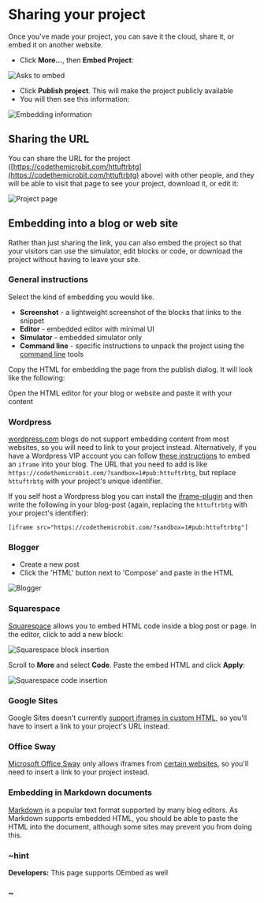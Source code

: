 # Sharing your project

Once you've made your project, you can save it the cloud, share it, or embed it on another website.

* Click **More...**, then **Embed Project**:

![Asks to embed](/static/embed/publish.png)

* Click **Publish project**. This will make the project publicly available
* You will then see this information:

![Embedding information](/static/embed/embed-info.png)

## Sharing the URL

You can share the URL for the project ([https://codethemicrobit.com/httuftrbtg](https://codethemicrobit.com/httuftrbtg) above) with other people, and they will be able to visit that page to see your project, download it, or edit it:

![Project page](/static/embed/project-page.png)

## Embedding into a blog or web site

Rather than just sharing the link, you can also embed the project so that your visitors can use the simulator, edit blocks or code, or download the project without having to leave your site.

### General instructions

Select the kind of embedding you would like.

* **Screenshot** - a lightweight screenshot of the blocks that links to the snippet
* **Editor** - embedded editor with minimal UI
* **Simulator** - embedded simulator only
* **Command line** - specific instructions to unpack the project using the [command line](/cli) tools

Copy the HTML for embedding the page from the publish dialog. It will look like the following:

Open the HTML editor for your blog or website and paste it with your content

### Wordpress

[wordpress.com][] blogs do not support embedding content from most websites, so you will need to link to your project instead. Alternatively, if you have a Wordpress VIP account you can follow [these instructions][wordpress-vip] to embed an `iframe` into your blog. The URL that you need to add is like `https://codethemicrobit.com/?sandbox=1#pub:httuftrbtg`, but replace `httuftrbtg` with your project's unique identifier.

If you self host a Wordpress blog you can install the [iframe-plugin][] and then write the following in your blog-post (again, replacing the `httuftrbtg` with your project's identifier):

```
[iframe src="https://codethemicrobit.com/?sandbox=1#pub:httuftrbtg"]
```

### Blogger

* Create a new post
* Click the 'HTML' button next to 'Compose' and paste in the HTML

![Blogger](/static/embed/blogger.png)

### Squarespace

[Squarespace][] allows you to embed HTML code inside a blog post or page. In the editor, click to add a new block:

![Squarespace block insertion](/static/embed/squarespace-insert.png)

Scroll to **More** and select **Code**. Paste the embed HTML and click **Apply**:

![Squarespace code insertion](/static/embed/squarespace-code.png)

### Google Sites

Google Sites doesn't currently [support iframes in custom HTML][google-sites-iframes], so you'll have to insert a link to your project's URL instead.

### Office Sway

[Microsoft Office Sway][sway] only allows iframes from [certain websites][sway-restricted], so you'll need to insert a link to your project instead.
### Embedding in Markdown documents

[Markdown][] is a popular text format supported by many blog editors. As Markdown supports embedded HTML, you should be able to paste the HTML into the document, although some sites may prevent you from doing this.

### ~hint

**Developers:** This page supports OEmbed as well 

### ~

[wordpress.com]: https://wordpress.com
[wordpress-vip]: https://vip.wordpress.com/documentation/embedding-rich-media-from-around-the-web-with-protected-embeds/#scripts-iframes-and-objects
[iframe-plugin]: https://wordpress.org/plugins/iframe/
[squarespace]: https://squarespace.com
[google-sites-iframes]: https://support.google.com/sites/answer/2500646?hl=en
[sway]: https://sway.com/my
[sway-restricted]: https://support.office.com/en-us/article/Embed-content-in-your-Sway-1e1ab12a-f961-4a26-8afc-77a15f892b1d
[Markdown]: https://daringfireball.net/projects/markdown/